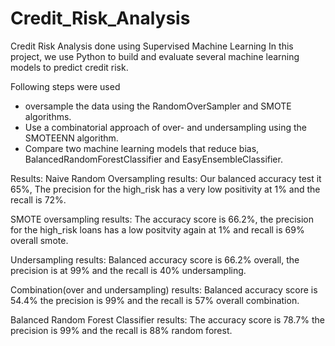 # Credit_Risk_Analysis
Credit Risk Analysis done using Supervised Machine Learning
In this project, we use Python to build and evaluate several machine learning models to predict credit risk.

Following steps were used
- oversample the data using the RandomOverSampler and SMOTE algorithms.
- Use a combinatorial approach of over- and undersampling using the SMOTEENN algorithm.
- Compare two machine learning models that reduce bias, BalancedRandomForestClassifier and   EasyEnsembleClassifier.

Results:
Naive Random Oversampling results: 
Our balanced accuracy test it 65%,
The precision for the high_risk has a very low positivity at 1% and the recall is 72%.

SMOTE oversampling results: 
The accuracy score is 66.2%, the precision for the high_risk loans has a low positvity again at 1% and recall is 69% overall smote.


Undersampling results: 
Balanced accuracy score is 66.2% overall, the precision is at 99% and the recall is 40% undersampling.


Combination(over and undersampling) results:
Balanced accuracy score is 54.4% the precision is 99% and the recall is 57% overall combination.



Balanced Random Forest Classifier results: 
The accuracy score is 78.7% the precision is 99% and the recall is 88% random forest.

